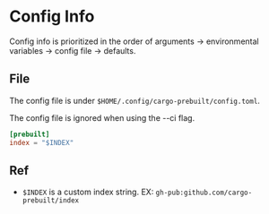# Config Info

Config info is prioritized in the order of arguments -> environmental variables -> config file -> defaults.

## File

The config file is under ```$HOME/.config/cargo-prebuilt/config.toml```.

The config file is ignored when using the --ci flag.

```toml
[prebuilt]
index = "$INDEX"
```

## Ref

- ```$INDEX``` is a custom index string. EX: ```gh-pub:github.com/cargo-prebuilt/index```
